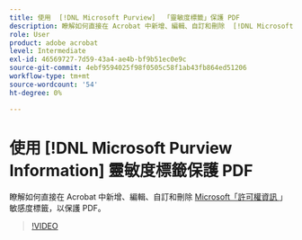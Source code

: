 ```yaml
---
title: 使用  [!DNL Microsoft Purview]  「靈敏度標籤」保護 PDF
description: 瞭解如何直接在 Acrobat 中新增、編輯、自訂和刪除  [!DNL Microsoft Purview]  靈敏度標籤來保護 PDF
role: User
product: adobe acrobat
level: Intermediate
exl-id: 46569727-7d59-43a4-ae4b-bf9b51ec0e9c
source-git-commit: 4ebf9594025f98f0505c58f1ab43fb864ed51206
workflow-type: tm+mt
source-wordcount: '54'
ht-degree: 0%

---
```


# 使用 [!DNL Microsoft Purview Information] 靈敏度標籤保護 PDF

瞭解如何直接在 Acrobat 中新增、編輯、自訂和刪除 [ Microsoft「許可權資訊 ](https://learn.microsoft.com/en-us/microsoft-365/compliance/information-protection?view=o365-worldwide) 」敏感度標籤，以保護 PDF。

>[!VIDEO](https://video.tv.adobe.com/v/3410552?quality=12&learn=on&hidetitle=true)
